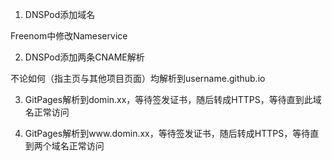 1. DNSPod添加域名

  Freenom中修改Nameservice
  
2. DNSPod添加两条CNAME解析

  不论如何（指主页与其他项目页面）均解析到username.github.io
  
3. GitPages解析到domin.xx，等待签发证书，随后转成HTTPS，等待直到此域名正常访问

4. GitPages解析到www.domin.xx，等待签发证书，随后转成HTTPS，等待直到两个域名正常访问
